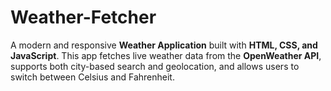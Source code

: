 # Weather-Fetcher
A modern and responsive **Weather Application** built with **HTML, CSS, and JavaScript**.   This app fetches live weather data from the **OpenWeather API**, supports both city-based search and geolocation,   and allows users to switch between Celsius and Fahrenheit.  
